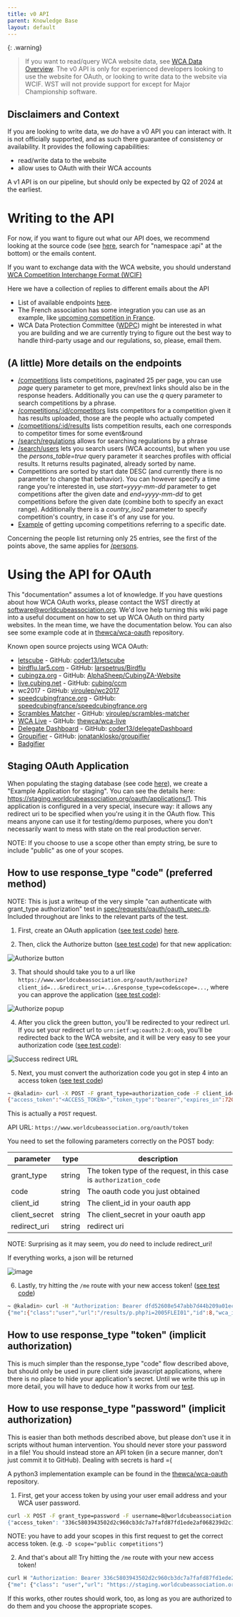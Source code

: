 ```yaml
---
title: v0 API
parent: Knowledge Base
layout: default
---
```


{: .warning}
> If you want to read/query WCA website data, see [WCA Data Overview](/knowledge_base/wca_data_overview). The v0 API is only for experienced developers looking to use the website for OAuth, or looking to write data to the website via WCIF. WST will not provide support for except for Major Championship software.

## Disclaimers and Context
If you are looking to write data, we *do* have a v0 API you can interact with. It is not officially supported, and as such there guarantee of consistency or availability. It provides the following capabilities:
- read/write data to the website
- allow uses to OAuth with their WCA accounts

A v1 API is on our pipeline, but should only be expected by Q2 of 2024 at the earliest.

# Writing to the API

For now, if you want to figure out what our API does, we recommend looking at the source code (see [here](https://github.com/thewca/worldcubeassociation.org/blob/master/WcaOnRails/config/routes.rb), search for "namespace :api" at the bottom) or the emails content.

If you want to exchange data with the WCA website, you should understand [WCA Competition Interchange Format (WCIF)](https://drive.google.com/drive/folders/13h6RCmD-wnzTmKOFMJFgvY3M4GjZTuI4)

Here we have a collection of replies to different emails about the API
* List of available endpoints [here](https://github.com/thewca/worldcubeassociation.org/blob/805d6ddbff5d55bd8ec67f8477efc579b8212de5/WcaOnRails/config/routes.rb#L176-L200).
* The French association has some integration you can use as an example, like [upcoming competition in France](https://github.com/speedcubingfrance/speedcubingfrance.org/blob/f77c134d50b7fac4a6bcb32cae40f95494054a5f/app/controllers/competitions_controller.rb#L30).
* WCA Data Protection Committee ([WDPC](mailto:dataprotection@worldcubeassociation.org)) might be interested in what you are building and we are currently trying to figure out the best way to handle third-party usage and our regulations, so, please, email them.

## (A little) More details on the endpoints
* [/competitions](https://www.worldcubeassociation.org/api/v0/competitions) lists competitions, paginated 25 per page, you can use _page_ query parameter to get more, prev/next links should also be in the response headers. Additionally you can use the _q_ query parameter to search competitions by a phrase.
* [/competitions/:id/competitors](https://www.worldcubeassociation.org/api/v0/competitions/NewHopeOpenWinter2019/competitors) lists competitors for a competition given it has results uploaded, those are the people who actually competed
* [/competitions/:id/results](https://www.worldcubeassociation.org/api/v0/competitions/NewHopeOpenWinter2019/results) lists competition results, each one corresponds to competitor times for some event&round
* [/search/regulations](https://www.worldcubeassociation.org/api/v0/search/regulations?q=stickers) allows for searching regulations by a phrase
* [/search/users](https://www.worldcubeassociation.org/api/v0/search/users?q=jonatan&persons_table=true) lets you search users (WCA accounts), but when you use the _persons_table=true_ query parameter it searches profiles with official results. It returns results paginated, already sorted by name.
* Competitions are sorted by start date DESC (and currently there is no parameter to change that behavior). You can however specify a time range you're interested in, use _start=yyyy-mm-dd_ parameter to get competitions after the given date and _end=yyyy-mm-dd_ to get competitions before the given date (combine both to specify an exact range). Additionally there is a _country_iso2_ parameter to specify competition's country, in case it's of any use for you.
* [Example](https://www.worldcubeassociation.org/api/v0/competitions?sort=start_date&start=2019-03-13) of getting upcoming competitions referring to a specific date.

Concerning the people list returning only 25 entries, see the first of the points above, the same applies for [/persons](https://www.worldcubeassociation.org/api/v0/persons).

# Using the API for OAuth

This "documentation" assumes a lot of knowledge. If you have questions about how WCA OAuth works, please contact the WST directly at <software@worldcubeassociation.org>. We'd love help turning this wiki page into a useful document on how to set up WCA OAuth on third party websites. In the mean time, we have the documentation below. You can also see some example code at in [thewca/wca-oauth](https://github.com/thewca/wca-oauth) repository.

Known open source projects using WCA OAuth:

- [letscube](https://www.letscube.net/) - GitHub: [coder13/letscube](https://github.com/coder13/letscube)
- [birdflu.lar5.com](https://birdflu.lar5.com/) - GitHub: [larspetrus/Birdflu](https://github.com/larspetrus/Birdflu)
- [cubingza.org](https://cubingza.org/) - GitHub: [AlphaSheep/CubingZA-Website](https://github.com/AlphaSheep/CubingZA-Website)
- [live.cubing.net](https://live.cubing.net/) - GitHub: [cubing/ccm](https://github.com/cubing/ccm)
- wc2017 - GitHub: [viroulep/wc2017](https://github.com/viroulep/wc2017)
- [speedcubingfrance.org](https://speedcubingfrance.org/) - GitHub: [speedcubingfrance/speedcubingfrance.org](https://github.com/speedcubingfrance/speedcubingfrance.org)
- [Scrambles Matcher](https://viroulep.github.io/scrambles-matcher/) - GitHub: [viroulep/scrambles-matcher](https://github.com/viroulep/scrambles-matcher)
- [WCA Live](https://live.worldcubeassociation.org) - GitHub: [thewca/wca-live](https://github.com/thewca/wca-live)
- [Delegate Dashboard](https://delegate-dashboard.netlify.app/) - GitHub: [coder13/delegateDashboard](https://coder13/delegateDashboard)
- [Groupifier](https://groupifier.jonatanklosko.com/) - GitHub: [jonatanklosko/groupifier](https://jonatanklosko/groupifier)
- [Badgifier](https://dallasmcneil.com/projects/badgifier/) 

## Staging OAuth Application 

When populating the staging database (see code [here](https://github.com/thewca/worldcubeassociation.org/blob/master/WcaOnRails/lib/tasks/db.rake)), we create a "Example Application for staging". You can see the details here: https://staging.worldcubeassociation.org/oauth/applications/1. This application is configured in a very special, insecure way: it allows any redirect uri to be specified when you're using it in the OAuth flow. This means anyone can use it for testing/demo purposes, where you don't necessarily want to mess with state on the real production server.

NOTE: If you choose to use a scope other than empty string, be sure to include "public" as one of your scopes.

## How to use response_type "code" (preferred method)

NOTE: This is just a writeup of the very simple "can authenticate with grant_type authorization" test in [spec/requests/oauth/oauth_spec.rb](https://github.com/cubing/worldcubeassociation.org/blob/194bf02f53b259074077f81bbdf382416e439453/WcaOnRails/spec/requests/oauth/oauth_spec.rb#L42). Included throughout are links to the relevant parts of the test.

1) First, create an OAuth application ([see test code](https://github.com/cubing/worldcubeassociation.org/blob/194bf02f53b259074077f81bbdf382416e439453/WcaOnRails/spec/requests/oauth/oauth_spec.rb#L19-L21)) [here](https://www.worldcubeassociation.org/oauth/applications/new).

2) Then, click the Authorize button ([see test code](https://github.com/cubing/worldcubeassociation.org/blob/194bf02f53b259074077f81bbdf382416e439453/WcaOnRails/spec/requests/oauth/oauth_spec.rb#L22-L27)) for that new application:

![Authorize button](/assets/images/authorize_button.png)

3) That should should take you to a url like `https://www.worldcubeassociation.org/oauth/authorize?client_id=...&redirect_uri=...&response_type=code&scope=...`, where you can approve the application ([see test code](https://github.com/cubing/worldcubeassociation.org/blob/194bf02f53b259074077f81bbdf382416e439453/WcaOnRails/spec/requests/oauth/oauth_spec.rb#L29-L35)):

![Authorize popup](/assets/images/auth_popup.png)

4) After you click the green button, you'll be redirected to your redirect url. If you set your redirect url to `urn:ietf:wg:oauth:2.0:oob`, you'll be redirected back to the WCA website, and it will be very easy to see your authorization code ([see test code](https://github.com/thewca/worldcubeassociation.org/blob/194bf02f53b259074077f81bbdf382416e439453/WcaOnRails/spec/requests/oauth/oauth_spec.rb#L37-L38)):

![Success redirect URL](/assets/images/success_redirect.png)

5) Next, you must convert the authorization code you got in step 4 into an access token ([see test code](https://github.com/thewca/worldcubeassociation.org/blob/194bf02f53b259074077f81bbdf382416e439453/WcaOnRails/spec/requests/oauth/oauth_spec.rb#L40-L47))

```bash
~ @kaladin> curl -X POST -F grant_type=authorization_code -F client_id=<APPLICATION_ID> -F client_secret=<SECRET> -F code=<CODE> -F redirect_uri=urn:ietf:wg:oauth:2.0:oob https://www.worldcubeassociation.org/oauth/token
{"access_token":"<ACCESS_TOKEN>","token_type":"bearer","expires_in":7200,"scope":"public","created_at":1458343262}~ @kaladin> 
```
This is actually a `POST` request.

API URL: `https://www.worldcubeassociation.org/oauth/token`

You need to set the following parameters correctly on the POST body:

| parameter | type | description |
| --------- | ---- | ----------- |
| grant_type    | string | The token type of the request, in this case is `authorization_code` |
| code          | string | The oauth code you just obtained                                    |
| client_id     | string | The client_id in your oauth app                                     |
| client_secret | string | The client_secret in your oauth app                                 |
| redirect_uri  | string | redirect uri                                                        |

NOTE: Surprising as it may seem, you *do* need to include redirect_uri!

If everything works, a json will be returned

![image](https://user-images.githubusercontent.com/31311826/187841927-9d3d5517-4c22-4f55-a648-5683f1108b7e.png)

6) Lastly, try hitting the `/me` route with your new access token! ([see test code](https://github.com/thewca/worldcubeassociation.org/blob/194bf02f53b259074077f81bbdf382416e439453/WcaOnRails/spec/requests/oauth/oauth_spec.rb#L76))

```bash
~ @kaladin> curl -H "Authorization: Bearer dfd52608e547abb7d44b209a01ec6f3983494dae25be333b05646361a79632b9" https://www.worldcubeassociation.org/api/v0/me
{"me":{"class":"user","url":"/results/p.php?i=2005FLEI01","id":8,"wca_id":"2005FLEI01","name":"Jeremy Fleischman","gender":"m","country_iso2":"US","created_at":"2010-12-29T22:25:01.000Z","updated_at":"2016-03-17T13:10:02.000Z","avatar":{"url":"https://d1qsrrpnlo9sni.cloudfront.net/uploads/user/avatar/2005FLEI01/1441167621.jpg","thumb_url":"https://d1qsrrpnlo9sni.cloudfront.net/uploads/user/avatar/2005FLEI01/1441167621_thumb.jpg","is_default":false}}}~ 
```

## How to use response_type "token" (implicit authorization)
This is much simpler than the response_type "code" flow described above, but should only be used in pure client side javascript applications, where there is no place to hide your application's secret. Until we write this up in more detail, you will have to deduce how it works from our [test](https://github.com/thewca/worldcubeassociation.org/blob/194bf02f53b259074077f81bbdf382416e439453/WcaOnRails/spec/requests/oauth/oauth_spec.rb#L51).


## How to use response_type "password" (implicit authorization)

This is easier than both methods described above, but please don't use it in scripts without human intervention. You should never store your password in a file! You should instead store an API token (in a secure manner, don't just commit it to GitHub). Dealing with secrets is hard =(

A python3 implementation example can be found in the [thewca/wca-oauth](https://github.com/thewca/wca-oauth) repository.

1) First, get your access token by using your user email address and your WCA user password.

```bash
curl -X POST -F grant_type=password -F username=8@worldcubeassociation.org" -F password="wca" https://staging.worldcubeassociation.org/oauth/token
{"access_token": "336c5803943502d2c960cb3dc7a7fafd87fd1ede2af068239d2c1b040cee0040","token_type": "Bearer","expires_in": 7200,"refresh_token": "44a7166ec9240ab1cda001f017d510870d9755aa059cb5cfa362c6a0d07deaa9","scope": "public","created_at": 1542981494}
```
NOTE: you have to add your scopes in this first request to get the correct access token. (e.g. `-D scope="public competitions"`)

2) And that's about all! Try hitting the `/me` route with your new access token!

```bash
curl H "Authorization: Bearer 336c5803943502d2c960cb3dc7a7fafd87fd1ede2af068239d2c1b040cee0040" https://staging.worldcubeassociation.org/api/v0/me
{"me": {"class": "user","url": "https://staging.worldcubeassociation.org/persons/2005FLEI01","id": 8,"wca_id": "2005FLEI01","name": "Jeremy Fleischman","gender": "m","country_iso2": "US","delegate_status": null,"created_at": "2010-12-29T22:25:01.000Z","updated_at": "2018-11-22T15:41:28.000Z","teams": [{"friendly_id": "wst","leader": true}],"avatar": {"url": "https://staging.worldcubeassociation.org/uploads/user/avatar/2005FLEI01/1441167621.jpg","thumb_url": "https://staging.worldcubeassociation.org/uploads/user/avatar/2005FLEI01/1441167621_thumb.jpg","is_default": false}}}
```

If this works, other routes should work, too, as long as you are authorized to do them and you choose the appropriate scopes.
